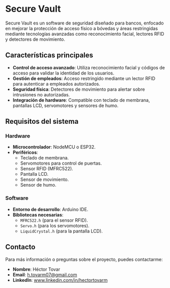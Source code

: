 # Secure Vault

Secure Vault es un software de seguridad diseñado para bancos, enfocado en mejorar la protección de acceso físico a bóvedas y áreas restringidas mediante tecnologías avanzadas como reconocimiento facial, lectores RFID y detectores de movimiento.

## Características principales

- **Control de acceso avanzado**: Utiliza reconocimiento facial y códigos de acceso para validar la identidad de los usuarios.
- **Gestión de empleados**: Acceso restringido mediante un lector RFID para autenticar a empleados autorizados.
- **Seguridad física**: Detectores de movimiento para alertar sobre intrusiones no autorizadas.
- **Integración de hardware**: Compatible con teclado de membrana, pantallas LCD, servomotores y sensores de humo.

## Requisitos del sistema

### Hardware
- **Microcontrolador**: NodeMCU o ESP32.
- **Periféricos**:
  - Teclado de membrana.
  - Servomotores para control de puertas.
  - Sensor RFID (MFRC522).
  - Pantalla LCD.
  - Sensor de movimiento.
  - Sensor de humo.

### Software
- **Entorno de desarrollo**: Arduino IDE.
- **Bibliotecas necesarias**:
  - `MFRC522.h` (para el sensor RFID).
  - `Servo.h` (para los servomotores).
  - `LiquidCrystal.h` (para la pantalla LCD).

## Contacto

Para más información o preguntas sobre el proyecto, puedes contactarme:
- **Nombre**: Héctor Tovar
- **Email**: h.tovarm07@gmail.com
- **LinkedIn**: www.linkedin.com/in/hectortovarm
